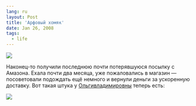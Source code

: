 ```yaml
---
lang: ru
layout: Post
title: 'Арфовый хомяк'
date: Jan 26, 2008
tags:
  - life
---
```


![](/images/blog/sapegin-artem-20d-2008-01-26-461-6125.jpg)

Наконец-то получили последнюю почти потерявшуюся посылку с Амазона. Ехала почти два месяца, уже пожаловались в магазин — посоветовали подождать ещё немного и вернули деньги за ускоренную доставку. Вот такая штука у [Ольгивладимировны](http://airve.livejournal.com/) теперь есть:

![](/images/blog/harp-earings.jpg)
